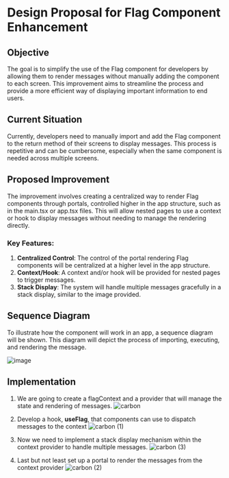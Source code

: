 # Design Proposal for Flag Component Enhancement

## Objective

The goal is to simplify the use of the Flag component for developers by allowing them to render messages without manually adding the component to each screen. This improvement aims to streamline the process and provide a more efficient way of displaying important information to end users.

## Current Situation

Currently, developers need to manually import and add the Flag component to the return method of their screens to display messages. This process is repetitive and can be cumbersome, especially when the same component is needed across multiple screens.

## Proposed Improvement

The improvement involves creating a centralized way to render Flag components through portals, controlled higher in the app structure, such as in the main.tsx or app.tsx files. This will allow nested pages to use a context or hook to display messages without needing to manage the rendering directly.

### Key Features:

1. **Centralized Control**: The control of the portal rendering Flag components will be centralized at a higher level in the app structure.
2. **Context/Hook**: A context and/or hook will be provided for nested pages to trigger messages.
3. **Stack Display**: The system will handle multiple messages gracefully in a stack display, similar to the image provided.

## Sequence Diagram

To illustrate how the component will work in an app, a sequence diagram will be shown. This diagram will depict the process of importing, executing, and rendering the message.

![image](https://github.com/selsa-inube/design-system-web/assets/45011420/50ee5cea-318e-43a6-93d2-5b863a9824fe)

## Implementation
1. We are going to create a flagContext and a provider that will manage the state and rendering of messages.
![carbon](https://github.com/selsa-inube/design-system-web/assets/45011420/1862208d-4ff7-4e42-bc7b-22ee7de9c969)

2. Develop a hook, **useFlag**, that components can use to dispatch messages to the context
![carbon (1)](https://github.com/selsa-inube/design-system-web/assets/45011420/1953a04c-8ea7-4810-b166-8b7a74a83e39)

3. Now we need to implement a stack display mechanism within the context provider to handle multiple messages.
![carbon (3)](https://github.com/selsa-inube/design-system-web/assets/45011420/7a378eee-08d2-402b-b740-1b47a33a8767)

4. Last but not least set up a portal to render the messages from the context provider
![carbon (2)](https://github.com/selsa-inube/design-system-web/assets/45011420/82feaef8-0a9a-4cd5-ae76-ae1a65c82b5a)





